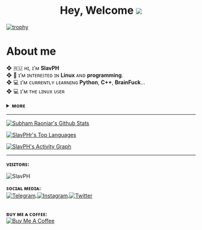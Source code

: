 <h1 align="center">Hey, Welcome <img src="https://raw.githubusercontent.com/MartinHeinz/MartinHeinz/master/wave.gif" width="40px"></h1> 

[![trophy](https://github-profile-trophy.vercel.app/?username=SlavPH&theme=radical)](https://github.com/ryo-ma/github-profile-trophy)


# About me

**❖** 🇷🇺 ʜɪ, ɪ’ᴍ **SlavPH**                                             
**❖** 💜 ɪ’ᴍ ɪɴᴛᴇʀᴇꜱᴛᴇᴅ ɪɴ **Linux** ᴀɴᴅ **programming**.                                           
**❖** 💻 ɪ’ᴍ ᴄᴜʀʀᴇɴᴛʟʏ ʟᴇᴀʀɴɪɴɢ **Python**, **C++**, **BrainFuck**...                                     
**❖** 💻 ɪ'ᴍ ᴛʜᴇ ʟɪɴᴜx ᴜꜱᴇʀ                           
<details>	
  <summary><b> ᴍᴏʀᴇ</b></summary>
  	<ul>
  	    <li><b>ᴏꜱ:</b> ᴋᴀʟɪ, ᴀʀᴄʜ, ʙʟᴀᴄᴋ-ᴀʀᴄʜ, xᴇʀᴏ-ʟɪɴᴜx</li>
	    <li><b>ʟᴀᴘᴛᴏᴘ: </b> ʜᴘ ᴘʀᴏʙᴏᴏᴋ 6475ʙ</li>
	    <li><b>ᴇᴅɪᴛᴏʀ:</b> ꜱᴜʙʟɪᴍᴇ ᴛᴇxᴛ</li>
	    <br>
	    <img alt="Python" height="25" width="25" src="https://raw.githubusercontent.com/devicons/devicon/master/icons/python/python-original.svg"/>&nbsp;
	    <img alt="Bash" height="25" width="25" src="https://github.com/devicons/devicon/blob/master/icons/bash/bash-original.svg"/>&nbsp;
	    <img alt="Linux" height="25" width="25" src="https://github.com/devicons/devicon/blob/master/icons/linux/linux-original.svg"/>&nbsp;
            <img alt="Sublime Text" height="25" width="25" src="https://www.svgrepo.com/show/354408/sublimetext-icon.svg"/>


</details>


---                                    
<a href="https://github.com/SlavPH/github-readme-stats"><img alt="Subham Raoniar's Github Stats" src="https://github-readme-stats.vercel.app/api?username=SlavPH&show_icons=true&count_private=true&theme=react&hide_border=true&bg_color=0D1117" /></a>
	
<a href="https://github.com/SlavPH/github-readme-stats"><img alt="SlavPHr's Top Languages" src="https://github-readme-stats.vercel.app/api/top-langs/?username=SlavPH&langs_count=8&count_private=true&layout=compact&theme=react&hide_border=true&bg_color=0D1117" /></a>                              

<a href="https://github.com/SlavPH/github-readme-activity-graph"><img alt="SlavPH's Activity Graph" src="https://activity-graph.herokuapp.com/graph?username=SlavPH&bg_color=0D1117&color=5BCDEC&line=5BCDEC&point=FFFFFF&hide_border=true" /></a>

---
<p align="left">
    <b>ᴠɪꜱɪᴛᴏʀꜱ:</b>
    <p ><img src="https://komarev.com/ghpvc/?username=SlavPH&label=Visitors%20&color=0e75b6&style=flat" alt="SlavPH"/></p>
    <b>ꜱᴏᴄɪᴀʟ ᴍᴇᴅɪᴀ:</b><br>
    <a href=https://t.me/theslavph>
            <img src="https://img.shields.io/badge/TheSlavPH-white?style=flat&logo=telegram" align="center" alt="Telegram" />
    </a>
    <a href=https://www.instagram.com/theslavph>
            <img src="https://img.shields.io/badge/theslavph-white?style=flat&logo=instagram" align="center" alt="Instagram" />
    </a>
    <a href=https://www.twitter.com/TheSlavPH>
            <img src="https://img.shields.io/badge/theslavph-white?style=flat&logo=twitter" align="center" alt="Twitter" />
    </a>
</p>
<br>
<b>ʙᴜʏ ᴍᴇ ᴀ ᴄᴏꜰꜰᴇᴇ:</b><br>
<a href="https://www.buymeacoffee.com/slavph5" target="_blank"><img src="https://cdn.buymeacoffee.com/buttons/v2/default-yellow.png" alt="Buy Me A Coffee" height="50px" width="200px" ></a>

